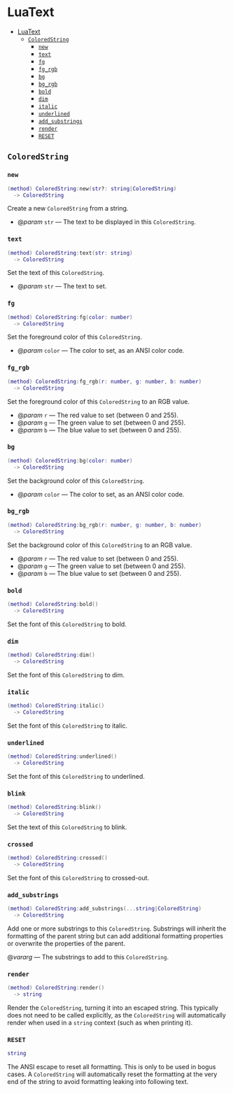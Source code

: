# LuaText

<!--toc:start-->
- [LuaText](#luatext)
  - [`ColoredString`](#coloredstring)
    - [`new`](#new)
    - [`text`](#text)
    - [`fg`](#fg)
    - [`fg_rgb`](#fg_rgb)
    - [`bg`](#bg)
    - [`bg_rgb`](#bg_rgb)
    - [`bold`](#bold)
    - [`dim`](#dim)
    - [`italic`](#italic)
    - [`underlined`](#underlined)
    - [`add_substrings`](#add_substrings)
    - [`render`](#render)
    - [`RESET`](#reset)
<!--toc:end-->

## `ColoredString`

<!-- TODO add general desciption about the usage -->

### `new`

```lua
(method) ColoredString:new(str?: string|ColoredString)
  -> ColoredString
```

Create a new `ColoredString` from a string.

- @_param_ `str` — The text to be displayed in this `ColoredString`.

### `text`

```lua
(method) ColoredString:text(str: string)
  -> ColoredString
```

Set the text of this `ColoredString`.

- @_param_ `str` — The text to set.

### `fg`

```lua
(method) ColoredString:fg(color: number)
  -> ColoredString
```

Set the foreground color of this `ColoredString`.

- @_param_ `color` — The color to set, as an ANSI color code.

### `fg_rgb`

```lua
(method) ColoredString:fg_rgb(r: number, g: number, b: number)
  -> ColoredString
```

Set the foreground color of this `ColoredString` to an RGB value.

- @_param_ `r` — The red value to set (between 0 and 255).
- @_param_ `g` — The green value to set (between 0 and 255).
- @_param_ `b` — The blue value to set (between 0 and 255).

### `bg`

```lua
(method) ColoredString:bg(color: number)
  -> ColoredString
```

Set the background color of this `ColoredString`.

- @_param_ `color` — The color to set, as an ANSI color code.

### `bg_rgb`

```lua
(method) ColoredString:bg_rgb(r: number, g: number, b: number)
  -> ColoredString
```

Set the background color of this `ColoredString` to an RGB value.

- @_param_ `r` — The red value to set (between 0 and 255).
- @_param_ `g` — The green value to set (between 0 and 255).
- @_param_ `b` — The blue value to set (between 0 and 255).

### `bold`

```lua
(method) ColoredString:bold()
  -> ColoredString
```

Set the font of this `ColoredString` to bold.

### `dim`

```lua
(method) ColoredString:dim()
  -> ColoredString
```

Set the font of this `ColoredString` to dim.

### `italic`

```lua
(method) ColoredString:italic()
  -> ColoredString
```

Set the font of this `ColoredString` to italic.

### `underlined`

```lua
(method) ColoredString:underlined()
  -> ColoredString
```

Set the font of this `ColoredString` to underlined.

### `blink`

```lua
(method) ColoredString:blink()
  -> ColoredString
```

Set the text of this `ColoredString` to blink.

### `crossed`

```lua
(method) ColoredString:crossed()
  -> ColoredString
```

Set the font of this `ColoredString` to crossed-out.

### `add_substrings`

```lua
(method) ColoredString:add_substrings(...string|ColoredString)
  -> ColoredString
```

Add one or more substrings to this `ColoredString`. Substrings will inherit the formatting of the
parent string but can add additional formatting properties or overwrite the properties of the
parent.

@_vararg_ — The substrings to add to this `ColoredString`.

### `render`

```lua
(method) ColoredString:render()
  -> string
```

Render the `ColoredString`, turning it into an escaped string. This typically does not need to be
called explicitly, as the `ColoredString` will automatically render when used in a `string` context
(such as when printing it).

### `RESET`

```lua
string
```

The ANSI escape to reset all formatting. This is only to be used in bogus cases. A `ColoredString`
will automatically reset the formatting at the very end of the string to avoid formatting leaking
into following text.

